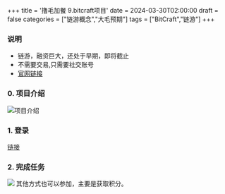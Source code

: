 +++
title = '撸毛加餐 9.bitcraft项目'
date = 2024-03-30T02:00:00
draft = false
categories = ["链游概念","大毛预期"]
tags = ["BitCraft","链游"]
+++


### 说明
- 链游，融资巨大，还处于早期，即将截止
- 不需要交易,只需要社交账号 
- [官网链接](https://hub.bitcraftonline.com/ref/PDLYK7M7)

### 0. 项目介绍
![项目介绍](/airdrop/bitcraft-rootdata.png)

### 1. 登录
[链接](https://hub.bitcraftonline.com/ref/PDLYK7M7)

### 2. 完成任务
![](/airdrop/bitcraft-1.png)
其他方式也可以参加，主要是获取积分。
